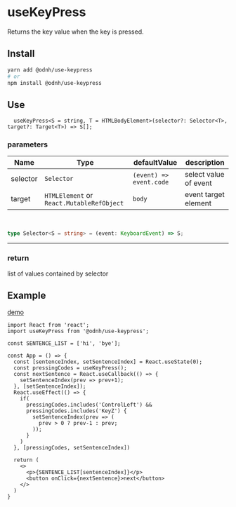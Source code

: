 # useKeyPress

Returns the key value when the key is pressed.

## Install 
```bash
yarn add @odnh/use-keypress
# or 
npm install @odnh/use-keypress
```

## Use
```tsx
  useKeyPress<S = string, T = HTMLBodyElement>(selector?: Selector<T>, target?: Target<T>) => S[];
```

### parameters 
|Name|Type|defaultValue|description|
|-----|-------|----|-------------------------|
|selector|`Selector`|`(event) => event.code`|select value of event|
|target|`HTMLElement` or `React.MutableRefObject`|`body`|event target element|
<br/>

```ts
type Selector<S = string> = (event: KeyboardEvent) => S;
```

---
### return
list of values contained by selector

## Example

[demo](https://codesandbox.io/s/usekeypress-4pk5m)

```tsx
import React from 'react';
import useKeyPress from '@odnh/use-keypress';

const SENTENCE_LIST = ['hi', 'bye'];

const App = () => {
  const [sentenceIndex, setSentenceIndex] = React.useState(0);
  const pressingCodes = useKeyPress();
  const nextSentence = React.useCallback(() => {
    setSentenceIndex(prev => prev+1);
  }, [setSentenceIndex]);
  React.useEffect(() => {
    if(
      pressingCodes.includes('ControlLeft') &&
      pressingCodes.includes('KeyZ') {
        setSentenceIndex(prev => (
          prev > 0 ? prev-1 : prev;
        ));
      }
    )
  }, [pressingCodes, setSentenceIndex])

  return (
    <>
      <p>{SENTENCE_LIST[sentenceIndex]}</p>
      <button onClick={nextSentence}>next</button>
    </>
  )
}
```
